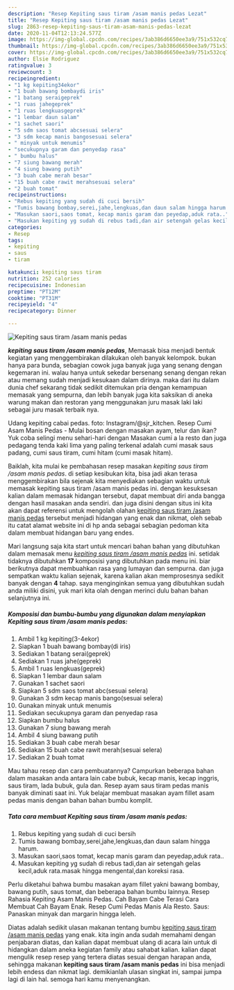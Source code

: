 ```yaml
---
description: "Resep Kepiting saus tiram /asam manis pedas Lezat"
title: "Resep Kepiting saus tiram /asam manis pedas Lezat"
slug: 2863-resep-kepiting-saus-tiram-asam-manis-pedas-lezat
date: 2020-11-04T12:13:24.577Z
image: https://img-global.cpcdn.com/recipes/3ab386d6650ee3a9/751x532cq70/kepiting-saus-tiram-asam-manis-pedas-foto-resep-utama.jpg
thumbnail: https://img-global.cpcdn.com/recipes/3ab386d6650ee3a9/751x532cq70/kepiting-saus-tiram-asam-manis-pedas-foto-resep-utama.jpg
cover: https://img-global.cpcdn.com/recipes/3ab386d6650ee3a9/751x532cq70/kepiting-saus-tiram-asam-manis-pedas-foto-resep-utama.jpg
author: Elsie Rodriguez
ratingvalue: 3
reviewcount: 3
recipeingredient:
- "1 kg kepiting34ekor"
- "1 buah bawang bombaydi iris"
- "1 batang seraigeprek"
- "1 ruas jahegeprek"
- "1 ruas lengkuasgeprek"
- "1 lembar daun salam"
- "1 sachet saori"
- "5 sdm saos tomat abcsesuai selera"
- "3 sdm kecap manis bangosesuai selera"
- " minyak untuk menumis"
- "secukupnya garam dan penyedap rasa"
- " bumbu halus"
- "7 siung bawang merah"
- "4 siung bawang putih"
- "3 buah cabe merah besar"
- "15 buah cabe rawit merahsesuai selera"
- "2 buah tomat"
recipeinstructions:
- "Rebus kepiting yang sudah di cuci bersih"
- "Tumis bawang bombay,serei,jahe,lengkuas,dan daun salam hingga harum."
- "Masukan saori,saos tomat, kecap manis garam dan peyedap,aduk rata.."
- "Masukan kepiting yg sudah di rebus tadi,dan air setengah gelas kecil,aduk rata.masak hingga mengental,dan koreksi rasa."
categories:
- Resep
tags:
- kepiting
- saus
- tiram

katakunci: kepiting saus tiram 
nutrition: 252 calories
recipecuisine: Indonesian
preptime: "PT12M"
cooktime: "PT31M"
recipeyield: "4"
recipecategory: Dinner

---
```



![Kepiting saus tiram /asam manis pedas](https://img-global.cpcdn.com/recipes/3ab386d6650ee3a9/751x532cq70/kepiting-saus-tiram-asam-manis-pedas-foto-resep-utama.jpg)

<b><i>kepiting saus tiram /asam manis pedas</i></b>, Memasak bisa menjadi bentuk kegiatan yang menggembirakan dilakukan oleh banyak kelompok. bukan hanya para bunda, sebagian cowok juga banyak juga yang senang dengan kegemaran ini. walau hanya untuk sekedar bersenang senang dengan rekan atau memang sudah menjadi kesukaan dalam dirinya. maka dari itu dalam dunia chef sekarang tidak sedikit ditemukan pria dengan kemampuan memasak yang sempurna, dan lebih banyak juga kita saksikan di aneka warung makan dan restoran yang menggunakan juru masak laki laki sebagai juru masak terbaik nya.

Udang kepiting cabai pedas. foto: Instagram/@sjr_kitchen. Resep Cumi Asam Manis Pedas - Mulai bosan dengan masakan ayam, telur dan ikan? Yuk coba selingi menu sehari-hari dengan Masakan cumi a la resto dan juga pedagang tenda kaki lima yang paling terkenal adalah cumi masak saus padang, cumi saus tiram, cumi hitam (cumi masak hitam).

Baiklah, kita mulai ke pembahasan resep masakan <i>kepiting saus tiram /asam manis pedas</i>. di setiap kesibukan kita, bisa jadi akan terasa menggembirakan bila sejenak kita menyediakan sebagian waktu untuk memasak kepiting saus tiram /asam manis pedas ini. dengan kesuksesan kalian dalam memasak hidangan tersebut, dapat membuat diri anda bangga dengan hasil masakan anda sendiri. dan juga disini dengan situs ini kita akan dapat referensi untuk mengolah olahan <u>kepiting saus tiram /asam manis pedas</u> tersebut menjadi hidangan yang enak dan nikmat, oleh sebab itu catat alamat website ini di hp anda sebagai sebagian pedoman kita dalam membuat hidangan baru yang endes.


Mari langsung saja kita start untuk mencari bahan bahan yang dibutuhkan dalam memasak menu <u><i>kepiting saus tiram /asam manis pedas</i></u> ini. setidak tidaknya dibutuhkan <b>17</b> komposisi yang dibutuhkan pada menu ini. biar berikutnya dapat membuahkan rasa yang lumayan dan sempurna. dan juga sempatkan waktu kalian sejenak, karena kalian akan memprosesnya sedikit banyak dengan <b>4</b> tahap. saya menginginkan semua yang dibutuhkan sudah anda miliki disini, yuk mari kita olah dengan merinci dulu bahan bahan selanjutnya ini.

<!--inarticleads1-->

##### Komposisi dan bumbu-bumbu yang digunakan dalam menyiapkan Kepiting saus tiram /asam manis pedas:

1. Ambil 1 kg kepiting(3-4ekor)
1. Siapkan 1 buah bawang bombay(di iris)
1. Sediakan 1 batang serai(geprek)
1. Sediakan 1 ruas jahe(geprek)
1. Ambil 1 ruas lengkuas(geprek)
1. Siapkan 1 lembar daun salam
1. Gunakan 1 sachet saori
1. Siapkan 5 sdm saos tomat abc(sesuai selera)
1. Gunakan 3 sdm kecap manis bango(sesuai selera)
1. Gunakan  minyak untuk menumis
1. Sediakan secukupnya garam dan penyedap rasa
1. Siapkan  bumbu halus
1. Gunakan 7 siung bawang merah
1. Ambil 4 siung bawang putih
1. Sediakan 3 buah cabe merah besar
1. Sediakan 15 buah cabe rawit merah(sesuai selera)
1. Sediakan 2 buah tomat


Mau tahau resep dan cara pembuatannya? Campurkan beberapa bahan dalam masakan anda antara lain cabe bubuk, kecap manis, kecap inggris, saus tiram, lada bubuk, gula dan. Resep ayam saus tiram pedas manis banyak diminati saat ini. Yuk belajar membuat masakan ayam fillet asam pedas manis dengan bahan bahan bumbu komplit. 

<!--inarticleads2-->

##### Tata cara membuat Kepiting saus tiram /asam manis pedas:

1. Rebus kepiting yang sudah di cuci bersih
1. Tumis bawang bombay,serei,jahe,lengkuas,dan daun salam hingga harum.
1. Masukan saori,saos tomat, kecap manis garam dan peyedap,aduk rata..
1. Masukan kepiting yg sudah di rebus tadi,dan air setengah gelas kecil,aduk rata.masak hingga mengental,dan koreksi rasa.


Perlu diketahui bahwa bumbu masakan ayam fillet yakni bawang bombay, bawang putih, saus tomat, dan beberapa bahan bumbu lainnya. Resep Rahasia Kepiting Asam Manis Pedas. Cah Bayam Cabe Terasi Cara Membuat Cah Bayam Enak. Resep Cumi Pedas Manis Ala Resto. Saus: Panaskan minyak dan margarin hingga leleh. 

Diatas adalah sedikit ulasan makanan tentang bumbu <u>kepiting saus tiram /asam manis pedas</u> yang enak. kita ingin anda sudah memahami dengan penjabaran diatas, dan kalian dapat membuat ulang di acara lain untuk di hidangkan dalam aneka kegiatan family atau sahabat kalian. kalian dapat mengulik resep resep yang tertera diatas sesuai dengan harapan anda, sehingga makanan <b>kepiting saus tiram /asam manis pedas</b> ini bisa menjadi lebih endess dan nikmat lagi. demikianlah ulasan singkat ini, sampai jumpa lagi di lain hal. semoga hari kamu menyenangkan.
